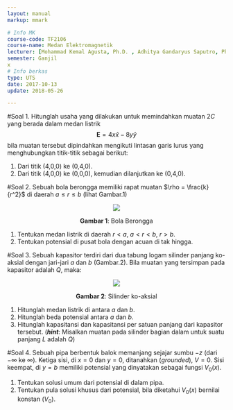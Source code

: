 ```yaml
---
layout: manual
markup: mmark

# Info MK
course-code: TF2106
course-name: Medan Elektromagnetik
lecturer: [Mohammad Kemal Agusta, Ph.D. , Adhitya Gandaryus Saputro, Ph.D.]
semester: Ganjil
x
# Info berkas
type: UTS
date: 2017-10-13
update: 2018-05-26

---
```

#Soal 1.
Hitunglah usaha yang dilakukan untuk memindahkan muatan $2C$ yang berada dalam medan listrik
$$\textbf{E} = 4x\hat x - 8 y\hat y$$
bila muatan tersebut dipindahkan mengikuti lintasan garis lurus yang menghubungkan titik-titik sebagai berikut:
1. Dari titik (4,0,0) ke (0,4,0).
2. Dari titik (4,0,0) ke (0,0,0), kemudian dilanjutkan ke (0,4,0).

#Soal 2.
Sebuah bola berongga memiliki rapat muatan $\rho = \frac{k}{r^2}$ di daerah $a \leq r \leq b$ (lihat Gambar.1)

<p align="center">
<img src="../img/spherical_shell.png">
<center><b>Gambar 1</b>: Bola Berongga</center>
</p>

1. Tentukan medan listrik di daerah $r<a,\ a<r<b,\ r>b$.
2. Tentukan potensial di pusat bola dengan acuan di tak hingga.

#Soal 3.
Sebuah kapasitor terdiri dari dua tabung logam silinder panjang ko-aksial dengan jari-jari $a$ dan $b$ (Gambar.2). Bila muatan yang tersimpan pada kapasitor adalah $Q$, maka:
<p align="center">
<img src="../img/coaxial_cylinder.png">
<center><b>Gambar 2</b>: Silinder ko-aksial</center>
</p>

1. Hitunglah medan listrik di antara $a$ dan $b$.
2. Hitunglah beda potensial antara $a$ dan $b$.
3. Hitunglah kapasitansi dan kapasitansi per satuan panjang dari kapasitor tersebut.
(***hint***: Misalkan muatan pada silinder bagian dalam untuk suatu panjang $L$ adalah $Q$)

#Soal 4.
Sebuah pipa berbentuk balok memanjang sejajar sumbu $-z$ (dari $-\infty$ ke $\infty$). Ketiga sisi, di $x = 0$ dan $y=0$, ditanahkan (*grounded*), $V=0$. Sisi keempat, di $y=b$ memiliki potensial yang dinyatakan sebagai fungsi $V_0(x)$.
1. Tentukan solusi umum dari potensial di dalam pipa.
2. Tentukan pula solusi khusus dari potensial, bila diketahui $V_0(x)$ bernilai konstan $(V_0)$.
